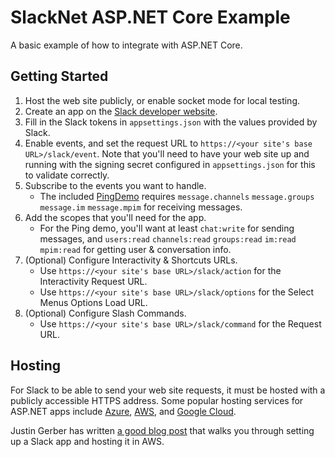 ﻿# SlackNet ASP.NET Core Example
A basic example of how to integrate with ASP.NET Core.

## Getting Started
1. Host the web site publicly, or enable socket mode for local testing.
2. Create an app on the [Slack developer website](https://api.slack.com/apps).
3. Fill in the Slack tokens in `appsettings.json` with the values provided by Slack.
4. Enable events, and set the request URL to `https://<your site's base URL>/slack/event`. Note that you'll need to have your web site up and running with the signing secret configured in `appsettings.json` for this to validate correctly.
5. Subscribe to the events you want to handle.
   - The included [PingDemo](./PingDemo.cs) requires `message.channels` `message.groups` `message.im` `message.mpim` for receiving messages.
6. Add the scopes that you'll need for the app.
   - For the  Ping demo, you'll want at least `chat:write` for sending messages, and `users:read` `channels:read` `groups:read` `im:read` `mpim:read` for getting user & conversation info. 
7. (Optional) Configure Interactivity & Shortcuts URLs.
   - Use `https://<your site's base URL>/slack/action` for the Interactivity Request URL.
   - Use `https://<your site's base URL>/slack/options` for the Select Menus Options Load URL.
8. (Optional) Configure Slash Commands.
   - Use `https://<your site's base URL>/slack/command` for the Request URL.

## Hosting
For Slack to be able to send your web site requests, it must be hosted with a publicly accessible HTTPS address.
Some popular hosting services for ASP.NET apps include [Azure](https://azure.microsoft.com/en-au/services/app-service/web/), [AWS](https://aws.amazon.com/elasticbeanstalk), and [Google Cloud](https://cloud.google.com/appengine).

Justin Gerber has written [a good blog post](https://medium.com/@justinshawngerber/how-to-create-a-simple-slackbot-using-c-and-net-6-ebfec7692f41) that walks you through setting up a Slack app and hosting it in AWS.